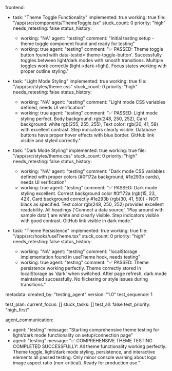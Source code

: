 frontend:
  - task: "Theme Toggle Functionality"
    implemented: true
    working: true
    file: "/app/src/components/ThemeToggle.tsx"
    stuck_count: 0
    priority: "high"
    needs_retesting: false
    status_history:
      - working: "NA"
        agent: "testing"
        comment: "Initial testing setup - theme toggle component found and ready for testing"
      - working: true
        agent: "testing"
        comment: "✅ PASSED: Theme toggle button found with data-testid='theme-toggle-button'. Successfully toggles between light/dark modes with smooth transitions. Multiple toggles work correctly (light→dark→light). Focus states working with proper outline styling."

  - task: "Light Mode Styling"
    implemented: true
    working: true
    file: "/app/src/styles/theme.css"
    stuck_count: 0
    priority: "high"
    needs_retesting: false
    status_history:
      - working: "NA"
        agent: "testing"
        comment: "Light mode CSS variables defined, needs UI verification"
      - working: true
        agent: "testing"
        comment: "✅ PASSED: Light mode styling perfect. Body background: rgb(248, 250, 252), Card background: white rgb(255, 255, 255), Text color: rgb(30, 41, 59) with excellent contrast. Step indicators clearly visible. Database buttons have proper hover effects with blue border. GitHub link visible and styled correctly."

  - task: "Dark Mode Styling"
    implemented: true
    working: true
    file: "/app/src/styles/theme.css"
    stuck_count: 0
    priority: "high"
    needs_retesting: false
    status_history:
      - working: "NA"
        agent: "testing"
        comment: "Dark mode CSS variables defined with proper colors (#0f172a background, #1e293b cards), needs UI verification"
      - working: true
        agent: "testing"
        comment: "✅ PASSED: Dark mode styling excellent. Correct background color #0f172a (rgb(15, 23, 42)), Card background correctly #1e293b (rgb(30, 41, 59)) - NOT black as specified. Text color rgb(248, 250, 252) provides excellent readability. All headings ('Connect a data source', 'Play around with sample data') are white and clearly visible. Step indicators visible with good contrast. GitHub link visible in dark mode."

  - task: "Theme Persistence"
    implemented: true
    working: true
    file: "/app/src/hooks/useTheme.tsx"
    stuck_count: 0
    priority: "high"
    needs_retesting: false
    status_history:
      - working: "NA"
        agent: "testing"
        comment: "localStorage implementation found in useTheme hook, needs testing"
      - working: true
        agent: "testing"
        comment: "✅ PASSED: Theme persistence working perfectly. Theme correctly stored in localStorage as 'dark' when switched. After page refresh, dark mode maintained successfully. No flickering or style issues during transitions."

metadata:
  created_by: "testing_agent"
  version: "1.0"
  test_sequence: 1

test_plan:
  current_focus: []
  stuck_tasks: []
  test_all: false
  test_priority: "high_first"

agent_communication:
  - agent: "testing"
    message: "Starting comprehensive theme testing for light/dark mode functionality on setup/connection page"
  - agent: "testing"
    message: "✅ COMPREHENSIVE THEME TESTING COMPLETED SUCCESSFULLY: All theme functionality working perfectly. Theme toggle, light/dark mode styling, persistence, and interactive elements all passed testing. Only minor console warning about logo image aspect ratio (non-critical). Ready for production use."